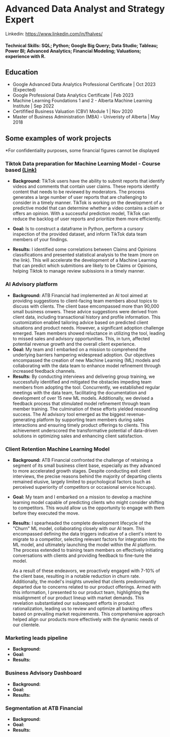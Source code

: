 # Advanced Data Analyst and Strategy Expert

Linkedin: https://www.linkedin.com/in/fhalves/

#### Technical Skills: SQL; Python; Google Big Query; Data Studio; Tableau; Power BI; Advanced Analytics; Financial Modeling; Valuations; experience with R.

## Education
- Google Advanced Data Analytics Professional Certificate | Oct 2023 (Expected)
- Google Professional Data Analytics Certificate | Feb 2023
- Machine Learning Foundations 1 and 2 - Alberta Machine Learning Institute | Sep 2022
- Certifified Business Valuation (CBV) Module 1 | Nov 2020
- Master of Business Administration (MBA) - Univeristy of Alberta | May 2018


## Some examples of work projects 
*For confidentiality purposes, some financial figures cannot be displayed  
###  Tiktok Data preparation for Machine Learning Model - Course based [(Link)](https://github.com/FernandoAlves92/Portfolio/blob/bd8ef2c1ddadd6f69a961868a4625c6a0aa14a3e/Activity_Course%202%20TikTok%20project%20lab%20(1).md)
- **Background:** TikTok users have the ability to submit reports that identify videos and comments that contain user claims. These reports identify content that needs to be reviewed by moderators. The process generates a large number of user reports that are challenging to consider in a timely manner.
TikTok is working on the development of a predictive model that can determine whether a video contains a claim or offers an opinion. With a successful prediction model, TikTok can reduce the backlog of user reports and prioritize them more efficiently.


- **Goal:** Is to construct a dataframe in Python, perform a cursory inspection of the provided dataset, and inform TikTok data team members of your findings.

  
- **Results:** I identified some correlations between Claims and Opinions classifications and presented statistical analysis to the team (more on the link). This will accelerate the development of a Machine Learning that can predict which submitions are likely to be Claims or Opinions, helping Tiktok to manage review subissions in a timely manner. 

###  AI Advisory platform
- **Background:** ATB Financial had implemented an AI tool aimed at providing suggestions to client-facing team members about topics to discuss with clients. The client base emcompassed more than 90,000 small business onwers. These advice suggestions were derived from client data, including transactional history and profile information. This customization enabled tailoring advice based on predicted client situations and product needs. However, a significant adoption challenge emerged. Team members showed reluctance in utilizing the tool, leading to missed sales and advisory opportunities. This, in turn, affected potential revenue growth and the overall client experience.
- **Goal:** My team and I embarked on a mission to comprehend the underlying barriers hampering widespread adoption. Our objectives encompassed the creation of new Machine Learning (ML) models and collaborating with the data team to enhance model refinement through increased feedback channels.
- **Results:** By conducting interviews and delivering group training, we successfully identified and mitigated the obstacles impeding team members from adopting the tool. Concurrently, we established regular meetings with the data team, facilitating the documentation and development of over 15 new ML models. Additionally, we devised a feedback process that stimulated model refinement through team member training. The culmination of these efforts yielded resounding success. The AI advisory tool emerged as the biggest revenue-generating platform by supporting team members during sales interactions and ensuring timely product offerings to clients. This achievement underscored the transformative potential of data-driven solutions in optimizing sales and enhancing client satisfaction.

###  Client Retention Machine Learning Model
- **Background:** ATB Financial confronted the challenge of retaining a segment of its small business client base, especially as they advanced to more accelerated growth stages. Despite conducting exit client interviews, the precise reasons behind the majority of departing clients remained elusive, largely limited to psychological factors (such as perceived superiority of competitors or occasional service hiccups).
- **Goal:**  My team and I embarked on a mission to develop a machine learning model capable of predicting clients who might consider shifting to competitors. This would allow us the opportunity to engage with them before they executed the move.
- **Results:**  I spearheaded the complete development lifecycle of the "Churn" ML model, collaborating closely with our AI team. This encompassed defining the data triggers indicative of a client's intent to migrate to a competitor, selecting relevant factors for integration into the ML model, and ultimately launching the model within the AI platform. The process extended to training team members on effectively initiating conversations with clients and providing feedback to fine-tune the model.

  As a result of these endeavors, we proactively engaged with 7-10% of the client base, resulting in a notable reduction in churn rate. Additionally, the model's insights unveiled that clients predominantly departed due     to concerns related to our product offerings. Armed with this information, I presented to our product team, highlighting the misalignment of our product lineup with market demands. This revelation substantiated our        subsequent efforts in product rationalization, leading us to review and optimize all banking offers based on prevailing market requirements. This comprehensive approach helped align our products more effectively with      the dynamic needs of our clientele.

###  Marketing leads pipeline
- **Background:**
- **Goal:**
- **Results:**

###  Business Advisory Dashboard
- **Background:**
- **Goal:**
- **Results:**

###  Segmentation at ATB Financial
- **Background:**
- **Goal:**
- **Results:**

